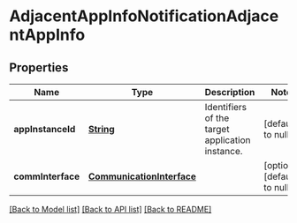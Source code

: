 # AdjacentAppInfoNotificationAdjacentAppInfo
## Properties

Name | Type | Description | Notes
------------ | ------------- | ------------- | -------------
**appInstanceId** | [**String**](string.md) | Identifiers of the target application instance. | [default to null]
**commInterface** | [**CommunicationInterface**](CommunicationInterface.md) |  | [optional] [default to null]

[[Back to Model list]](../README.md#documentation-for-models) [[Back to API list]](../README.md#documentation-for-api-endpoints) [[Back to README]](../README.md)

